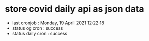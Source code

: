 # store covid daily api as json data

- last cronjob : Monday, 19 April 2021 12:22:18
- status og cron : success
- status daily cron : success
      
      